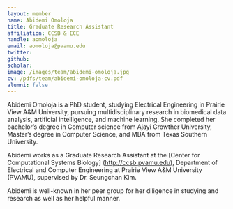 ```yaml
---
layout: member
name: Abidemi Omoloja
title: Graduate Research Assistant
affiliation: CCSB & ECE
handle: aomoloja
email: aomoloja@pvamu.edu
twitter:
github: 
scholar: 
image: /images/team/abidemi-omoloja.jpg
cv: /pdfs/team/abidemi-omoloja-cv.pdf
alumni: false
---
```


Abidemi Omoloja is a PhD student, studying Electrical Engineering in Prairie View A&M University, pursuing multidisciplinary research in biomedical data analysis, artificial intelligence, and machine learning. She completed her bachelor’s degree in Computer science from Ajayi Crowther University, Master’s degree in Computer Science, and MBA from Texas Southern University.

Abidemi works as a Graduate Research Assistant at the [Center for Computational Systems Biology] (http://ccsb.pvamu.edu), Department of Electrical and Computer Engineering at Prairie View A&M University (PVAMU), supervised by Dr. Seungchan Kim. 

Abidemi is well-known in her peer group for her diligence in studying and research as well as her helpful manner.
